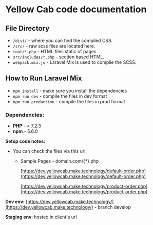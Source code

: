 # Yellow Cab  code documentation

## File Directory

- `/dist/` - where you can find the compiled CSS.
- `/src/` - raw scss files are located here.
- `root/*.php` - HTML files static of pages
- `src/includes/*.php` - section based HTML.
- `webpack.mix.js` - Laravel Mix is used to compile the SCSS.

## **How to Run Laravel Mix**

- `npm install` - make sure you install the dependencies
- `npm run dev` - compile the files in dev format
- `npm run production` - compile the files in prod format

### **Dependencies:**

- **PHP** - < 7.2.3
- **npm** - 5.6.0

**Setup code notes:**

- You can check the files via this url:
    - Sample Pages - domain.com/{*}.php

        [https://dev.yellowcab.make.technology/default-order.php](https://dev.yellowcab.make.technology/default-order.php)

        [https://dev.yellowcab.make.technology/product-order.php](https://dev.yellowcab.make.technology/product-order.php)

**Dev env:** [https://dev.yellowcab.make.technology/](https://dev.yellowcab.make.technology/) - branch develop

**Staging env**: hosted in client's url